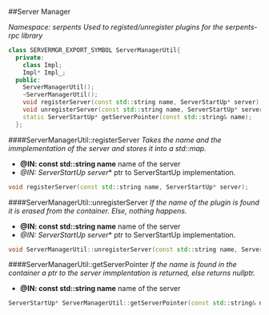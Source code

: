 ##Server Manager

_Namespace: serpents_
_Used to registed/unregister plugins for the serpents-rpc library_
~~~cpp
class SERVERMGR_EXPORT_SYMBOL ServerManagerUtil{
  private:
    class Impl;
    Impl* Impl_;
  public:
    ServerManagerUtil();
    ~ServerManagerUtil();
    void registerServer(const std::string name, ServerStartUp* server);
    void unregisterServer(const std::string name, ServerStartUp* server);
    static ServerStartUp* getServerPointer(const std::string& name);
  };
~~~
####ServerManagerUtil::registerServer
_Takes the name and the immplementation of the server and stores it into a std::map._
* **@IN: const std::string name** name of the server 
* **@IN: ServerStartUp* server** ptr to ServerStartUp implementation.

~~~cpp
void registerServer(const std::string name, ServerStartUp* server);
~~~

####ServerManagerUtil::unregisterServer
_If the name of the plugin is found it is erased from the container. Else, nothing happens._
* **@IN: const std::string name** name of the server 
* **@IN: ServerStartUp* server** ptr to ServerStartUp implementation.

~~~cpp 
void ServerManagerUtil::unregisterServer(const std::string name, ServerStartUp* server)
~~~

####ServerManagerUtil::getServerPointer
_If the name is found in the container a ptr to the server immplentation is returned, else returns nullptr._
* **@IN: const std::string name** name of the server 

~~~cpp
ServerStartUp* ServerManagerUtil::getServerPointer(const std::string& name)
~~~